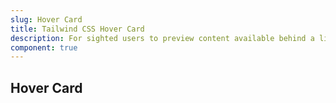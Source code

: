 ```yaml
---
slug: Hover Card
title: Tailwind CSS Hover Card
description: For sighted users to preview content available behind a link
component: true
---
```


<script>
    import { ComponentPreview } from '$lib/components/docs';
</script>

<h2>Hover Card</h2>

<ComponentPreview type="hover_card" name="hover-card" >

<div />

</ComponentPreview>